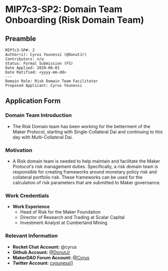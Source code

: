 # MIP7c3-SP2: Domain Team Onboarding (Risk Domain Team)

## Preamble

```
MIP7c3-SP#: 2
Author(s): Cyrus Younessi (@DonutJr)
Contributors: n/a
Status: Formal Submission (FS)
Date Applied: 2020-06-01
Date Ratified: <yyyy-mm-dd>
---
Domain Role: Risk Domain Team Facilitator
Proposed Applicant: Cyrus Younessi
```

## Application Form

### Domain Team Introduction

- The Risk Domain team has been working for the betterment of the Maker Protocol, starting with Single-Collateral Dai and continuing to this day with Multi-Collateral Dai.

### Motivation

- A Risk domain team is needed to help maintain and facilitate the Maker Protocol's risk management duties. Specifically, a risk domain team is responsible for creating frameworks around monetary policy risk and collateral portfolio risk. These frameworks can be used for the calculation of risk parameters that are submitted to Maker governance.

### Work Credentials

- **Work Experience**
    - Head of Risk for the Maker Foundation
    - Director of Research and Trading at Scalar Capital
    - Investment Analyst at Cumberland Mining

### Relevant Information

- **Rocket Chat Account:** @cyrus
- **Github Account:** [@DonutJr](https://github.com/DonutJr)
- **MakerDAO Forum Account:** [@Cyrus](https://forum.makerdao.com/u/cyrus/summary)
- **Twitter Account:** [cyounessi1](https://twitter.com/cyounessi1)
